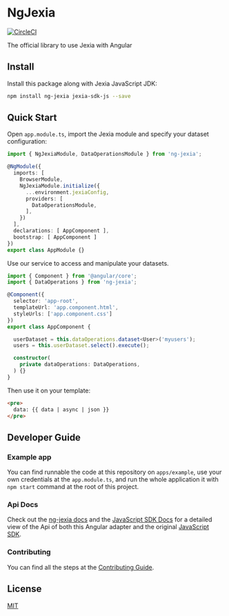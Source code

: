 # NgJexia

[![CircleCI](https://circleci.com/gh/jexia/ng-jexia.svg?style=svg)](https://circleci.com/gh/jexia/ng-jexia)

The official library to use Jexia with Angular

## Install

Install this package along with Jexia JavaScript JDK:

```bash
npm install ng-jexia jexia-sdk-js --save
```

## Quick Start

Open `app.module.ts`, import the Jexia module and specify your dataset configuration:

```ts
import { NgJexiaModule, DataOperationsModule } from 'ng-jexia';

@NgModule({
  imports: [
    BrowserModule,
    NgJexiaModule.initialize({
      ...environment.jexiaConfig,
      providers: [
        DataOperationsModule,
      ],
    })
  ],
  declarations: [ AppComponent ],
  bootstrap: [ AppComponent ]
})
export class AppModule {}
```

Use our service to access and manipulate your datasets.

```ts
import { Component } from '@angular/core';
import { DataOperations } from 'ng-jexia';

@Component({
  selector: 'app-root',
  templateUrl: 'app.component.html',
  styleUrls: ['app.component.css']
})
export class AppComponent {

  userDataset = this.dataOperations.dataset<User>('myusers');
  users = this.userDataset.select().execute();

  constructor(
    private dataOperations: DataOperations,
  ) {}
}
```

Then use it on your template:

```html
<pre>
  data: {{ data | async | json }}
</pre>
```

## Developer Guide

### Example app

You can find runnable the code at this repository on `apps/example`, use your own credentials at the `app.module.ts`,
and run the whole application it with `npm start` command at the root of this project.

### Api Docs

Check out the [ng-jexia docs](https://jexia.github.io/ng-jexia/) and the [JavaScript SDK Docs](https://jexia.github.io/jexia-sdk-js/)
for a detailed view of the Api of both this Angular adapter and the original [JavaScript SDK](https://github.com/jexia/jexia-sdk-js/).

### Contributing

You can find all the steps at the [Contributing Guide](https://jexia.github.io/ng-jexia/contributing.html).

## License

[MIT](https://jexia.github.io/ng-jexia/license.html)
